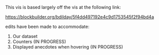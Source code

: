 This vis is based largely off the vis at the following link:

https://blockbuilder.org/bdilday/5f4dd497192e4c9d1753545f2f94bd4a

edits have been made to accommodate:
1. Our dataset
2. Counters (IN PROGRESS)
3. Displayed anecdotes when hovering (IN PROGRESS)
